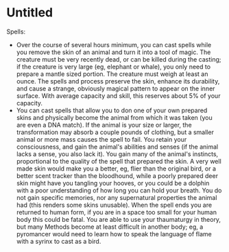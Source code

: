 # Untitled

Spells:

- Over the course of several hours minimum, you can cast spells while you remove the skin of an animal and turn it into a tool of magic. The creature must be very recently dead, or can be killed during the casting; if the creature is very large (eg, elephant or whale), you only need to prepare a mantle sized portion. The creature must weigh at least an ounce. The spells and process preserve the skin, enhance its durability, and cause a strange, obviously magical pattern to appear on the inner surface. With average capacity and skill, this reserves about 5% of your capacity.
- You can cast spells that allow you to don one of your own prepared skins and physically become the animal from which it was taken (you are even a DNA match). If the animal is your size or larger, the transformation may absorb a couple pounds of clothing, but a smaller animal or more mass causes the spell to fail. You retain your consciousness, and gain the animal's abilities and senses (if the animal lacks a sense, you also lack it). You gain many of the animal's instincts, proportional to the quality of the spell that prepared the skin. A very well made skin would make you a better, eg, flier than the original bird, or a better scent tracker than the bloodhound, while a poorly prepared deer skin might have you tangling your hooves, or you could be a dolphin with a poor understanding of how long you can hold your breath. You do not gain specific memories, nor any supernatural properties the animal had (this renders some skins unusable). When the spell ends you are returned to human form, if you are in a space too small for your human body this could be fatal. You are able to use your thaumaturgy in theory, but many Methods become at least difficult in another body; eg, a pyromancer would need to learn how to speak the language of flame with a syrinx to cast as a bird.